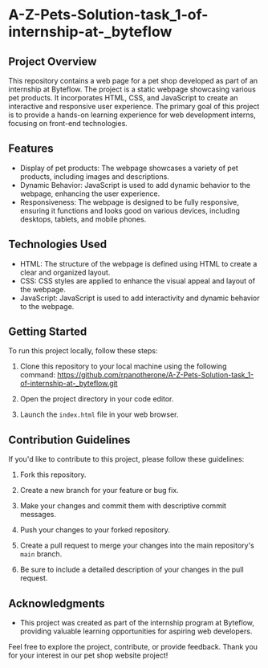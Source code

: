 # A-Z-Pets-Solution-task_1-of-internship-at-_byteflow

## Project Overview

This repository contains a web page for a pet shop developed as part of an internship at Byteflow. The project is a static webpage showcasing various pet products. It incorporates HTML, CSS, and JavaScript to create an interactive and responsive user experience. The primary goal of this project is to provide a hands-on learning experience for web development interns, focusing on front-end technologies.

## Features

- Display of pet products: The webpage showcases a variety of pet products, including images and descriptions.
- Dynamic Behavior: JavaScript is used to add dynamic behavior to the webpage, enhancing the user experience.
- Responsiveness: The webpage is designed to be fully responsive, ensuring it functions and looks good on various devices, including desktops, tablets, and mobile phones.

## Technologies Used

- HTML: The structure of the webpage is defined using HTML to create a clear and organized layout.
- CSS: CSS styles are applied to enhance the visual appeal and layout of the webpage.
- JavaScript: JavaScript is used to add interactivity and dynamic behavior to the webpage.

## Getting Started

To run this project locally, follow these steps:

1. Clone this repository to your local machine using the following command: https://github.com/rpanotherone/A-Z-Pets-Solution-task_1-of-internship-at-_byteflow.git

2. Open the project directory in your code editor.

3. Launch the `index.html` file in your web browser.

## Contribution Guidelines

If you'd like to contribute to this project, please follow these guidelines:

1. Fork this repository.

2. Create a new branch for your feature or bug fix.

3. Make your changes and commit them with descriptive commit messages.

4. Push your changes to your forked repository.

5. Create a pull request to merge your changes into the main repository's `main` branch.

6. Be sure to include a detailed description of your changes in the pull request.

## Acknowledgments

- This project was created as part of the internship program at Byteflow, providing valuable learning opportunities for aspiring web developers.

Feel free to explore the project, contribute, or provide feedback. Thank you for your interest in our pet shop website project!








 
